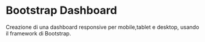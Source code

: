 # Bootstrap Dashboard

Creazione di una dashboard responsive per mobile,tablet e desktop, usando il framework di Bootstrap.